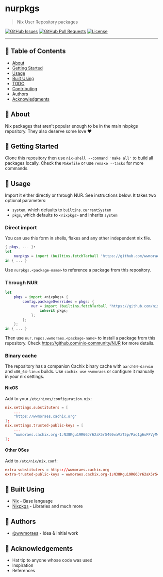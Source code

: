 # nurpkgs

> Nix User Repository packages

[![GitHub Issues](https://img.shields.io/github/issues/wwmoraes/nurpkgs.svg)](https://github.com/wwmoraes/nurpkgs/issues)
[![GitHub Pull Requests](https://img.shields.io/github/issues-pr/wwmoraes/nurpkgs.svg)](https://github.com/wwmoraes/nurpkgs/pulls)
[![License](https://img.shields.io/badge/license-MIT-blue.svg)](/LICENSE)

______________________________________________________________________

## 📝 Table of Contents

- [About](#-about)
- [Getting Started](#-getting-started)
- [Usage](#-usage)
- [Built Using](#-built-using)
- [TODO](./TODO.md)
- [Contributing](./CONTRIBUTING.md)
- [Authors](#-authors)
- [Acknowledgments](#-acknowledgements)

## 🧐 About

Nix packages that aren't popular enough to be in the main nixpkgs repository.
They also deserve some love ❤️

## 🏁 Getting Started

Clone this repository then use `nix-shell --command 'make all'` to build all
packages locally. Check the `Makefile` or use `remake --tasks` for more
commands.

## 🎈 Usage

Import it either directly or through NUR. See instructions below. It takes two
optional parameters:

- `system`, which defaults to `builtins.currentSystem`
- `pkgs`, which defaults to `<nixpkgs>` and inherits `system`

### Direct import

You can use this form in shells, flakes and any other independent nix file.

```nix
{ pkgs, ... }:
let
	nurpkgs = import (builtins.fetchTarball "https://github.com/wwmoraes/nurpkgs/archive/master.tar.gz") { inherit pkgs; };
in { ... }
```

Use `nurpkgs.<package-name>` to reference a package from this repository.

### Through NUR

```nix
let
	pkgs = import <nixpkgs> {
		config.packageOverrides = pkgs: {
			nur = import (builtins.fetchTarball "https://github.com/nix-community/NUR/archive/master.tar.gz") {
				inherit pkgs;
			};
		};
	};
in { ... }
```

Then use `nur.repos.wwmoraes.<package-name>` to install a package from this
repository. Check <https://github.com/nix-community/NUR> for more details.

### Binary cache

The repository has a companion Cachix binary cache with `aarch64-darwin` and
`x86_64-linux` builds. Use `cachix use wwmoraes` or configure it manually in
your nix settings.

#### NixOS

Add to your `/etc/nixos/configuration.nix`:

```conf
nix.settings.substituters = [
	...
	"https://wwmoraes.cachix.org"
];
nix.settings.trusted-public-keys = [
	...
	"wwmoraes.cachix.org-1:N38Kgu19R66Jr62aX5rS466waVzT5p/Paq1g6uFFVyM="
];
```

#### Other OSes

Add to `/etc/nix/nix.conf`:

```conf
extra-substituters = https://wwmoraes.cachix.org
extra-trusted-public-keys = wwmoraes.cachix.org-1:N38Kgu19R66Jr62aX5rS466waVzT5p/Paq1g6uFFVyM=
```

## 🔧 Built Using

- [Nix](https://nixos.org) - Base language
- [Nixpkgs](https://github.com/NixOS/nixpkgs) - Libraries and much more

## 🧍 Authors

- [@wwmoraes](https://github.com/wwmoraes) - Idea & Initial work

## 🎉 Acknowledgements

- Hat tip to anyone whose code was used
- Inspiration
- References
